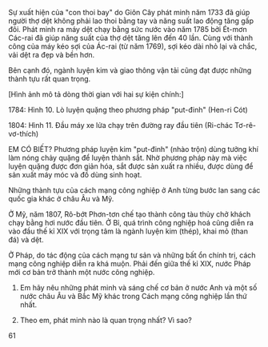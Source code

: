 Sự xuất hiện của "con thoi bay" do Giôn Cây phát minh năm 1733 đã giúp người thợ dệt không phải lao thoi bằng tay và năng suất lao động tăng gấp đôi. Phát minh ra máy dệt chạy bằng sức nước vào năm 1785 bởi Ét-mơn Các-rai đã giúp năng suất của thợ dệt tăng lên đến 40 lần. Cùng với thành công của máy kéo sợi của Ác-rai (từ năm 1769), sợi kéo dài nhỏ lại và chắc, vải dệt ra đẹp và bền hơn.

Bên cạnh đó, ngành luyện kim và giao thông vận tải cũng đạt được những thành tựu rất quan trọng.

[Hình ảnh mô tả dòng thời gian với hai sự kiện chính:]

1784: Hình 10. Lò luyện quặng theo phương pháp "put-đinh" (Hen-ri Cót)

1804: Hình 11. Đầu máy xe lửa chạy trên đường ray đầu tiên (Ri-chác Tơ-rê-vơ-thích)

EM CÓ BIẾT?
Phương pháp luyện kim "put-đinh" (nhào trộn) dùng tưởng khí làm nóng chảy quặng để luyện thành sắt. Nhờ phương pháp này mà việc luyện quặng được đơn giản hóa, sắt được sản xuất ra nhiều, được dùng để sản xuất máy móc và đồ dùng sinh hoạt.

Những thành tựu của cách mạng công nghiệp ở Anh từng bước lan sang các quốc gia khác ở châu Âu và Mỹ.

Ở Mỹ, năm 1807, Rô-bớt Phơn-tơn chế tạo thành công tàu thủy chở khách chạy bằng hơi nước đầu tiên. Ở Bỉ, quá trình công nghiệp hoá cũng diễn ra vào đầu thế kỉ XIX với trọng tâm là ngành luyện kim (thép), khai mỏ (than đá) và dệt.

Ở Pháp, do tác động của cách mạng tư sản và những bất ổn chính trị, cách mạng công nghiệp diễn ra khá muộn. Phải đến giữa thế kỉ XIX, nước Pháp mới cơ bản trở thành một nước công nghiệp.

1. Em hãy nêu những phát minh và sáng chế cơ bản ở nước Anh và một số nước châu Âu và Bắc Mỹ khác trong Cách mạng công nghiệp lần thứ nhất.

2. Theo em, phát minh nào là quan trọng nhất? Vì sao?

61
